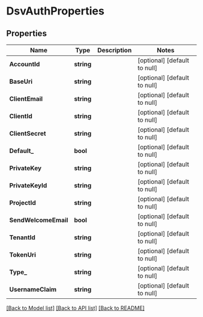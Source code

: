 # DsvAuthProperties

## Properties
Name | Type | Description | Notes
------------ | ------------- | ------------- | -------------
**AccountId** | **string** |  | [optional] [default to null]
**BaseUri** | **string** |  | [optional] [default to null]
**ClientEmail** | **string** |  | [optional] [default to null]
**ClientId** | **string** |  | [optional] [default to null]
**ClientSecret** | **string** |  | [optional] [default to null]
**Default_** | **bool** |  | [optional] [default to null]
**PrivateKey** | **string** |  | [optional] [default to null]
**PrivateKeyId** | **string** |  | [optional] [default to null]
**ProjectId** | **string** |  | [optional] [default to null]
**SendWelcomeEmail** | **bool** |  | [optional] [default to null]
**TenantId** | **string** |  | [optional] [default to null]
**TokenUri** | **string** |  | [optional] [default to null]
**Type_** | **string** |  | [optional] [default to null]
**UsernameClaim** | **string** |  | [optional] [default to null]

[[Back to Model list]](../README.md#documentation-for-models) [[Back to API list]](../README.md#documentation-for-api-endpoints) [[Back to README]](../README.md)

